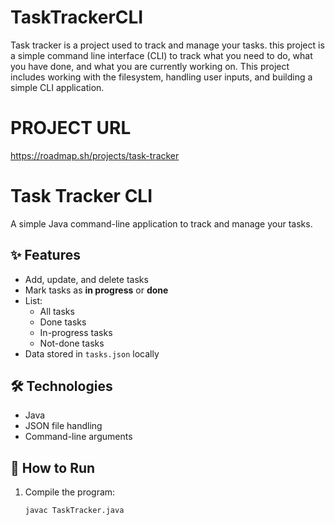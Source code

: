 # TaskTrackerCLI
Task tracker is a project used to track and manage your tasks. this project is a  simple command line interface (CLI) to track what you need to do, what you have done, and what you are currently working on. This project includes working with the filesystem, handling user inputs, and building a simple CLI application.

# PROJECT URL
https://roadmap.sh/projects/task-tracker

# Task Tracker CLI

A simple Java command-line application to track and manage your tasks.

## ✨ Features

- Add, update, and delete tasks
- Mark tasks as **in progress** or **done**
- List:
  - All tasks
  - Done tasks
  - In-progress tasks
  - Not-done tasks
- Data stored in `tasks.json` locally

## 🛠 Technologies

- Java
- JSON file handling
- Command-line arguments

## 🚀 How to Run

1. Compile the program:

   ```bash
   javac TaskTracker.java
